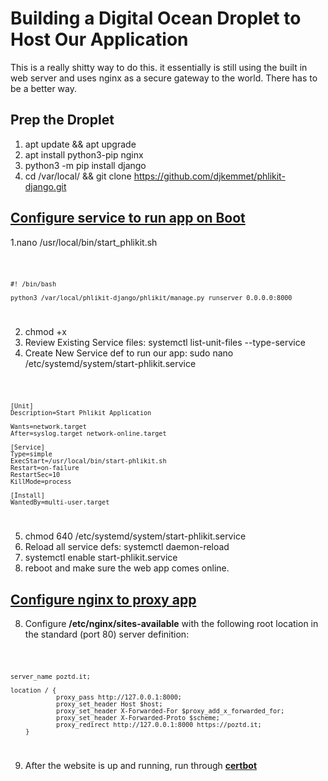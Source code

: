 # Building a Digital Ocean Droplet to Host Our Application
This is a really shitty way to do this. it essentially is still using the built in web server and uses nginx as a secure gateway to the world. There has to be a better way.

## Prep the Droplet
1. apt update && apt upgrade
2. apt install python3-pip nginx
3. python3 -m pip install django
4. cd /var/local/ && git clone https://github.com/djkemmet/phlikit-django.git


## [Configure service to run app on Boot](https://www.howtogeek.com/687970/how-to-run-a-linux-program-at-startup-with-systemd/)

1.nano /usr/local/bin/start_phlikit.sh

<code>

    #! /bin/bash

    python3 /var/local/phlikit-django/phlikit/manage.py runserver 0.0.0.0:8000

</code>

2. chmod +x
3. Review Existing Service files: systemctl list-unit-files --type-service
4. Create New Service def to run our app: sudo nano /etc/systemd/system/start-phlikit.service

<code>

    [Unit]
    Description=Start Phlikit Application    

    Wants=network.target
    After=syslog.target network-online.target

    [Service]
    Type=simple
    ExecStart=/usr/local/bin/start-phlikit.sh
    Restart=on-failure
    RestartSec=10
    KillMode=process

    [Install]
    WantedBy=multi-user.target

</code>

5. chmod 640 /etc/systemd/system/start-phlikit.service
6. Reload all service defs: systemctl daemon-reload
7. systemctl enable start-phlikit.service
8. reboot and make sure the web app comes online.


## [Configure nginx to proxy app](https://mattsegal.dev/nginx-django-reverse-proxy-config.html)
8. Configure <b>/etc/nginx/sites-available</b> with the following root location in the standard (port 80) server definition:

<code>

    server_name poztd.it;

    location / {
                proxy_pass http://127.0.0.1:8000;
                proxy_set_header Host $host;
                proxy_set_header X-Forwarded-For $proxy_add_x_forwarded_for;
                proxy_set_header X-Forwarded-Proto $scheme;
                proxy_redirect http://127.0.0.1:8000 https://poztd.it;
        }

</code>

9. After the website is up and running, run through <b>[certbot](https://certbot.eff.org)</b>

